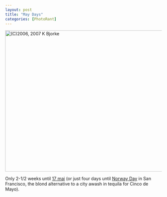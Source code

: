 ```yaml
---
layout: post
title: "May Days"
categories: [PhotoRant]
---
```

<img title="(C)2006, 2007 K Bjorke" src="http://www.botzilla.com/blog/pix2007/sonic-P1020574.jpg" width="807" height="454" border="0" />

Only 2-1/2 weeks until <a href="http://www.botzilla.com/blog/archives/000488.html">17 mai</a> (or just four days until <a href="http://norwayday.org/nd/index.html">Norway Day</a> in San Francisco, the blond alternative to a city awash in tequila for Cinco de Mayo).

<!--more-->

